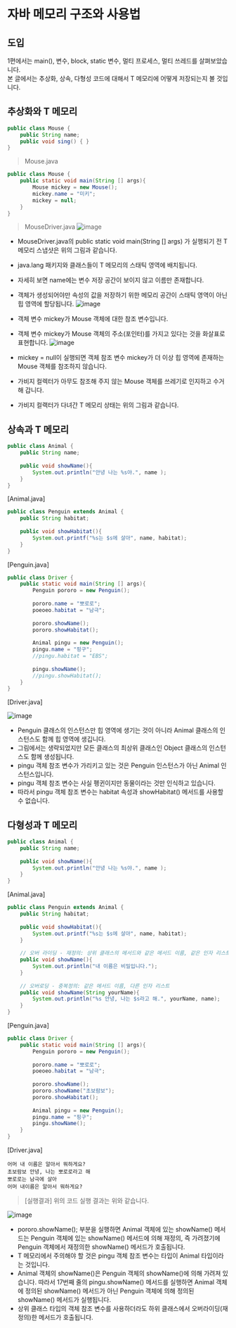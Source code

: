 # 자바 메모리 구조와 사용법

## 도입
1편에서는 main(), 변수, block, static 변수, 멀티 프로세스, 멀티 쓰레드를 살펴보았습니다.  
본 글에서는 추상화, 상속, 다형성 코드에 대해서 T 메모리에 어떻게 저장되는지 볼 것입니다.


## 추상화와 T 메모리
```java
public class Mouse {
    public String name;
    public void sing() { }
}
```
> Mouse.java


```java
public class Mouse {
    public static void main(String [] args){
        Mouse mickey = new Mouse();
        mickey.name = "미키";
        mickey = null;
    }
}
```
> MouseDriver.java
![image](https://github.com/user-attachments/assets/f7d621e7-39ef-4d11-aa7e-676d3215ffcb)

- MouseDriver.java의 public static void main(String [] args) 가 실행되기 전 T 메모리 스냅샷은 위의 그림과 같습니다.
- java.lang 패키지와 클래스들이 T 메모리의 스태틱 영역에 배치됩니다.
- 자세히 보면 name에는 변수 저장 공간이 보이지 않고 이름만 존재합니다.
- 객체가 생성되어야만 속성의 값을 저장하기 위한 메모리 공간이 스태틱 영역이 아닌 힙 영역에 할당됩니다.
![image](https://github.com/user-attachments/assets/6e83bf47-b14c-4d6f-9ad4-543d24ef3d03)

- 객체 변수 mickey가 Mouse 객체에 대한 참조 변수입니다.
- 객체 변수 mickey가 Mouse 객체의 주소(포인터)를 가지고 있다는 것을 화살표로 표현합니다.
![image](https://github.com/user-attachments/assets/32256b52-4f4b-4401-a441-9398c4e7266d)
- mickey = null이 실행되면 객체 참조 변수 mickey가 더 이상 힙 영역에 존재하는 Mouse 객체를 참조하지 않습니다.
- 가비지 컬렉터가 아무도 참조해 주지 않는 Mouse 객체를 쓰레기로 인지하고 수거해 갑니다.
- 가비지 컬랙터가 다녀간 T 메모리 상태는 위의 그림과 같습니다.

## 상속과 T 메모리

```java
public class Animal {
    public String name;
 
    public void showName(){
        System.out.println("안녕 나는 %s야.", name );
    }
}
```
[Animal.java]

```java
public class Penguin extends Animal {
    public String habitat;
 
    public void showHabitat(){
        System.out.printf("%s는 $s에 살아", name, habitat);
    }
}
```
[Penguin.java]

```java 
public class Driver {
    public static void main(String [] args){
        Penguin pororo = new Penguin();
 
        pororo.name = "뽀로로";
        poeoeo.habitat = "남극";
 
        pororo.showName();
        pororo.showHabitat();
 
        Animal pingu = new Penguin();
        pingu.name = "핑구";
        //pingu.habitat = "EBS";
 
        pingu.showName();
        //pingu.showHabitat();
    }
}
```
[Driver.java]

![image](https://github.com/user-attachments/assets/71051d0d-38ec-40ad-97cd-a8f13b35e8e8)

- Penguin 클래스의 인스턴스만 힙 영역에 생기는 것이 아니라 Animal 클래스의 인스턴스도 함께 힙 영역에 생깁니다.
- 그림에서는 생략되었지만 모든 클래스의 최상위 클래스인 Object 클래스의 인스턴스도 함께 생성됩니다.
- pingu 객체 참조 변수가 가리키고 있는 것은 Penguin 인스턴스가 아닌 Animal 인스턴스입니다.
- pingu 객체 참조 변수는 사실 펭귄이지만 동물이라는 것만 인식하고 있습니다.
- 따라서 pingu 객체 참조 변수는 habitat 속성과 showHabitat() 메서드를 사용할 수 없습니다.

## 다형성과 T 메모리
```java
public class Animal {
    public String name;
 
    public void showName(){
        System.out.println("안녕 나는 %s야.", name );
    }
}
```
[Animal.java]

```java
public class Penguin extends Animal {
    public String habitat;
 
    public void showHabitat(){
        System.out.printf("%s는 $s에 살아", name, habitat);
    }
 
    // 오버 라이딩 - 재정의: 상위 클래스의 메서드와 같은 메서드 이름, 같은 인자 리스트
    public void showName(){
        System.out.println("내 이름은 비밀입니다.");
    }
 
    // 오버로딩 - 중복정의: 같은 메서드 이름, 다른 인자 리스트
    public void showName(String yourName){
        System.out.println("%s 안녕, 나는 $s라고 해.", yourName, name);
    }
}
```
[Penguin.java]

```java 
public class Driver {
    public static void main(String [] args){
        Penguin pororo = new Penguin();
 
        pororo.name = "뽀로로";
        poeoeo.habitat = "남극";
 
        pororo.showName();
        pororo.showName("초보람보");
        pororo.showHabitat();
 
        Animal pingu = new Penguin();
        pingu.name = "핑구";
        pingu.showName();
    }
}
```
[Driver.java]

```
어머 내 이름은 알아서 뭐하게요?
초보람보 안녕, 나는 뽀로로라고 해
뽀로로는 남극에 살아
어머 내이름은 알아서 뭐하게요?
```
> [실행결과]
> 위의 코드 실행 결과는 위와 같습니다.
  
![image](https://github.com/user-attachments/assets/34440017-48b1-4f8f-8750-4e04152e9f73)

- pororo.showName(); 부분을 실행하면 Animal 객체에 있는 showName() 메서드는 Penguin 객체에 있는 showName() 메서드에 의해 재정의, 즉 가려졌기에 Penguin 객체에서 재정의한 showName() 메서드가 호출됩니다.
- T 메모리에서 주의해야 할 것은 pingu 객체 참조 변수는 타입이 Animal 타입이라는 것입니다.
- Animal 객체의 showName()은 Penguin 객체의 showName()에 의해 가려져 있습니다. 따라서 17번째 줄의 pingu.showName() 메서드를 실행하면 Animal 객체에 정의된 showName() 메서드가 아닌 Penguin 객체에 의해 정의된 showName() 메서드가 실행됩니다.
- 상위 클래스 타입의 객체 참조 변수를 사용하더라도 하위 클래스에서 오버라이딩(재정의)한 메서드가 호출됩니다.
